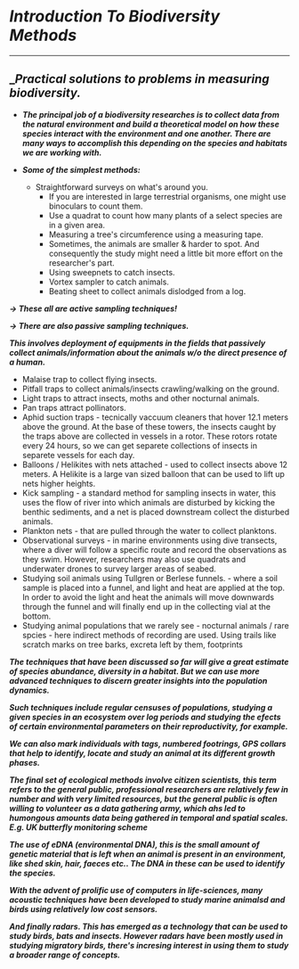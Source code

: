 # ___Introduction To Biodiversity Methods___
----------

## ____Practical solutions to problems in measuring biodiversity.___

- ___The principal job of a biodiversity researches is to collect data from the natural environment and build a theoretical model on how these species interact with the environment and one another. There are many ways to accomplish this depending on the species and habitats we are working with.___

- ___Some of the simplest methods:___
    - Straightforward surveys on what's around you.    
        - If you are interested in large terrestrial organisms, one might use binoculars to count them.
        - Use a quadrat to count how many plants of a select species are in a given area.
        - Measuring a tree's circumference using a measuring tape.
        - Sometimes, the animals are smaller & harder to spot. And consequently the study might need a little bit more effort on the researcher's part. 
        - Using sweepnets to catch insects.
        - Vortex sampler to catch animals.
        - Beating sheet to collect animals dislodged from a log.

___&rarr; These all are active sampling techniques!___

___&rarr; There are also passive sampling techniques.___

___This involves deployment of equipments in the fields that passively collect animals/information about the animals w/o the direct presence of a human.___

- Malaise trap to collect flying insects.
- Pitfall traps to collect animals/insects crawling/walking on the ground.
- Light traps to attract insects, moths and other nocturnal animals.
- Pan traps attract pollinators.
- Aphid suction traps - tecnically vaccuum cleaners that hover 12.1 meters above the ground. At the base of these towers, the insects caught by the traps above are collected in vessels in a rotor. These rotors rotate every 24 hours, so we can get separete collections of insects in separete vessels for each day.
- Balloons / Helikites with nets attached - used to collect insects above 12 meters. A Helikite is a large van sized balloon that can be used to lift up nets higher heights.
- Kick sampling - a standard method for sampling insects in water, this uses the flow of river into which animals are disturbed by kicking the benthic sediments, and a net is placed downstream collect the disturbed animals.
- Plankton nets - that are pulled through the water to collect planktons.
- Observational surveys - in marine environments using dive transects, where a diver will follow a specific route and record the observations as they swim. However, researchers may also use quadrats and underwater drones to survey larger areas of seabed.
- Studying soil animals using Tullgren or Berlese funnels. - where a soil sample is placed into a funnel, and light and heat are applied at the top. In order to avoid the light and heat the animals will move downwards through the funnel and will finally end up in the collecting vial at the bottom.
- Studying animal populations that we rarely see - nocturnal animals / rare spcies - here indirect methods of recording are used. Using trails like scratch marks on tree barks, excreta left by them, footprints

___The techniques that have been discussed so far will give a great estimate of species abundance, diversity in a habitat. But we can use more advanced techniques to discern greater insights into the population dynamics.___

___Such techniques include regular censuses of populations, studying a given species in an ecosystem over log periods and studying the efects of certain environmental parameters on their reproductivity, for example.___

___We can also mark individuals with tags, numbered footrings, GPS collars that help to identify, locate and study an animal at its different growth phases.___

___The final set of ecological methods involve citizen scientists, this term refers to the general public, professional researchers are relatively few in number and with very limited resources,  but the general public is often willing to volunteer as a data gathering army, which ahs led to humongous amounts data being gathered in temporal and  spatial scales. E.g. UK butterfly monitoring scheme___

___The use of eDNA (environmental DNA), this is the small amount of genetic material that is left when an animal is present in an environment, like shed skin, hair, faeces etc.. The DNA in these can be used to identify the species.___

___With the advent of prolific use of computers in life-sciences, many acoustic techniques have been developed to study marine animalsd and birds using relatively low cost sensors.___

___And finally radars. This has emerged as a technology that can be used to study birds, bats and insects. However radars have been mostly used in studying migratory birds, there's incresing interest in using them to study a broader range of concepts.___